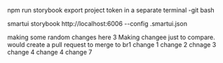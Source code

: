npm run storybook
export project token in a separate terminal -git bash

smartui storybook http://localhost:6006 --config .smartui.json

making some random changes here
3
Making changee just to compare. would create a pull request to merge to br1
change 1
change 2
chnage 3
change 4
change 4
change 7
